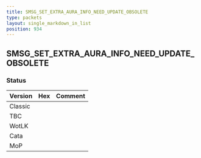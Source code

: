 ```yaml
---
title: SMSG_SET_EXTRA_AURA_INFO_NEED_UPDATE_OBSOLETE
type: packets
layout: single_markdown_in_list
position: 934
---
```


## SMSG_SET_EXTRA_AURA_INFO_NEED_UPDATE_OBSOLETE

### Status

Version | Hex | Comment
---------- | ---------- | ---------- 
Classic |  |  
TBC |  |  
WotLK |  |  
Cata |  |  
MoP |  |  